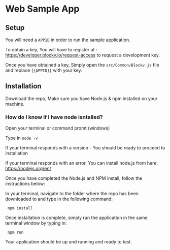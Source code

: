 # Web Sample App

## Setup

You will need a `APPID`  in order to run the sample application.

To obtain a key, You will have to register at : https://developer.blockv.io/request-access to request a development key.

Once you have obtained a key, Simply open the `src/Common/Blockv.js` file and replace `{{APPID}}` with your key.

## Installation

Download the repo, Make sure you have Node.js & npm installed on your machine.

### How do I know if I have node isntalled?

Open your terminal or command promt (windows)

Type in <code>node -v</code>

If your terminal responds with a version - You should be ready to proceed to installation

If your terminal responds with an error, You can install node.js from here: https://nodejs.org/en/

Once you have completed the Node.js and NPM install, follow the instructions below:


In your terminal, navigate to the folder where the repo has been downloaded to and type in the following command:

<code> npm install </code> 

Once installation is complete, simply run the application in the same terminal window by typing in:

<code> npm run </code>

Your application should be up and running and ready to test.
